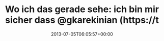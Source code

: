 ---
retweeted: false
source: <a href="http://twitter.com" rel="nofollow">Twitter Web Client</a>
entities:
  hashtags: []
  symbols: []
  user_mentions: []
  urls:
  - url: http://t.co/maNzEJxFpq
    expanded_url: http://www.youtube.com/watch?v=dgWavGttom4&t=3m13s
    display_url: youtube.com/watch?v=dgWavG…
    indices:
    - '122'
    - '144'
display_text_range:
- '0'
- '144'
favorite_count: '0'
id_str: '353031978104262657'
truncated: false
retweet_count: '0'
id: '353031978104262657'
possibly_sensitive: false
created_at: Fri Jul 05 06:05:57 +0000 2013
favorited: false
full_text: 'Wo ich das gerade sehe: ich bin mir sicher dass [@gkarekinian](https://twitter.com/gkarekinian)
  früher doppelt so viel wog &amp; mit The Chariot gejammt hat'
lang: de
quote_url: http://www.youtube.com/watch?v=dgWavGttom4&t=3m13s
tags:
- pesos/twitter
date: '2013-07-05T06:05:57+00:00'
src: https://twitter.com/bascht/status/353031978104262657
original_url: https://twitter.com/bascht/status/353031978104262657
type: twitter_tweet
text: 'Wo ich das gerade sehe: ich bin mir sicher dass [@gkarekinian](https://twitter.com/gkarekinian)
  früher doppelt so viel wog &amp; mit The Chariot gejammt hat'
title: 'Wo ich das gerade sehe: ich bin mir sicher dass @gkarekinian (https://t'

---